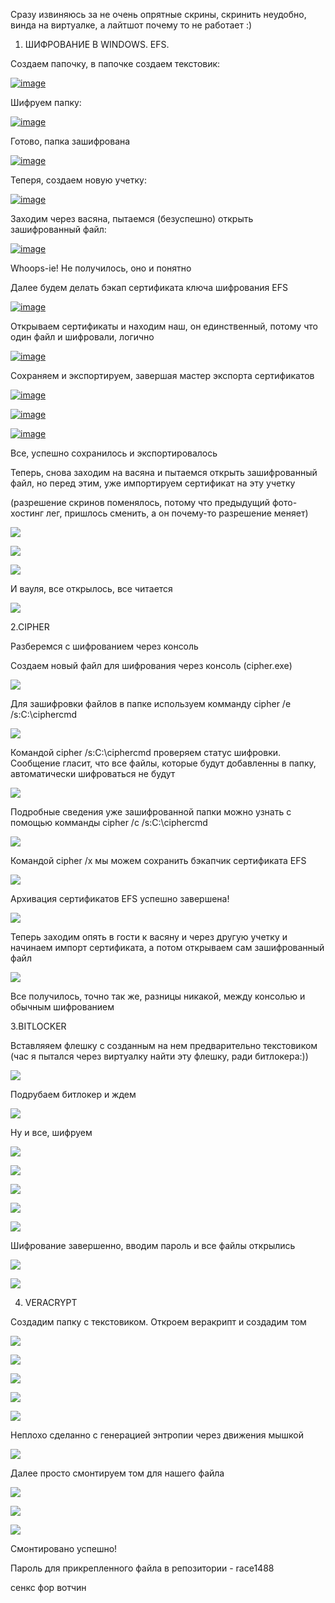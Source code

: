 Сразу извиняюсь за не очень опрятные скрины, скринить неудобно, винда на виртуалке, а лайтшот почему то не работает :)

1) ШИФРОВАНИЕ В WINDOWS. EFS.

Создаем папочку, в папочке создаем текстовик:

<a href="https://ibb.co/y5rkyLG"><img src="https://i.ibb.co/Bj96Z8d/image.png" alt="image" border="0"></a>

Шифруем папку:

<a href="https://ibb.co/ThSC2xz"><img src="https://i.ibb.co/XJgwLrm/image.png" alt="image" border="0"></a>

Готово, папка зашифрована

<a href="https://ibb.co/yRhsnYn"><img src="https://i.ibb.co/JdxkRyR/image.png" alt="image" border="0"></a>

Теперя, создаем новую учетку:

<a href="https://ibb.co/nzNyRJb"><img src="https://i.ibb.co/MMxH90s/image.png" alt="image" border="0"></a>

Заходим через васяна, пытаемся (безуспешно) открыть зашифрованный файл:

<a href="https://ibb.co/yq7R449"><img src="https://i.ibb.co/TtdTWWf/image.png" alt="image" border="0"></a>

Whoops-ie! Не получилось, оно и понятно

Далее будем делать бэкап сертификата ключа шифрования EFS

<a href="https://ibb.co/wpdzKBf"><img src="https://i.ibb.co/TPwgHYs/image.png" alt="image" border="0"></a>

Открываем сертификаты и находим наш, он единственный, потому что один файл и шифровали, логично

<a href="https://ibb.co/wLHtnnQ"><img src="https://i.ibb.co/X4BHnn5/image.png" alt="image" border="0"></a>

Сохраняем и экспортируем, завершая мастер экспорта сертификатов

<a href="https://ibb.co/KK38z0C"><img src="https://i.ibb.co/tLW1Pmy/image.png" alt="image" border="0"></a>

<a href="https://ibb.co/tM39Ybn"><img src="https://i.ibb.co/fYQsrCZ/image.png" alt="image" border="0"></a>

<a href="https://ibb.co/2vfQT2g"><img src="https://i.ibb.co/7n65qc2/image.png" alt="image" border="0"></a>

Все, успешно сохранилось и экспортировалось

Теперь, снова заходим на васяна и пытаемся открыть зашифрованный файл, но перед этим, уже импортируем сертификат на эту учетку

(разрешение скринов поменялось, потому что предыдущий фото-хостинг лег, пришлось сменить, а он почему-то разрешение меняет)

<a target="_blank" href="https://radikal.ru"><img src="https://b.radikal.ru/b40/2011/c9/10745a5f7e29.png" /></a>

<a target="_blank" href="https://radikal.ru"><img src="https://b.radikal.ru/b36/2011/86/22e498eff9b3.png" /></a>

<a target="_blank" href="https://radikal.ru"><img src="https://b.radikal.ru/b38/2011/2e/e555dbcba737.png" /></a>

И вауля, все открылось, все читается

<a target="_blank" href="https://radikal.ru"><img src="https://b.radikal.ru/b21/2011/b9/2f30321a0f55.png" /></a>

2.CIPHER

Разберемся с шифрованием через консоль

Создаем новый файл для шифрования через консоль (cipher.exe)

<a target="_blank" href="https://radikal.ru"><img src="https://a.radikal.ru/a36/2011/4d/5dfc33fcf120.png" /></a>

Для зашифровки файлов в папке используем комманду cipher /e /s:C:\ciphercmd

<a target="_blank" href="https://radikal.ru"><img src="https://c.radikal.ru/c10/2011/7c/57924d77ec45.png" /></a>

Командой cipher /s:C:\ciphercmd проверяем статус шифровки. Сообщение гласит, что все файлы, которые будут добавленны в папку, автоматически шифроваться не будут

<a target="_blank" href="https://radikal.ru"><img src="https://b.radikal.ru/b03/2011/15/6f0c0b357eb2.png" /></a>

Подробные сведения уже зашифрованной папки можно узнать с помощью комманды cipher /с /s:C:\ciphercmd

<a target="_blank" href="https://radikal.ru"><img src="https://d.radikal.ru/d01/2011/60/565d1396f326.png" /></a>

Командой cipher /x мы можем сохранить бэкапчик сертификата EFS

<a target="_blank" href="https://radikal.ru"><img src="https://c.radikal.ru/c02/2011/ee/8a7044794c43.png" /></a>

Архивация сертификатов EFS успешно завершена!

<a target="_blank" href="https://radikal.ru"><img src="https://d.radikal.ru/d24/2011/03/3369e801b1c7.png" /></a>

Теперь заходим опять в гости к васяну и через другую учетку и начинаем импорт сертификата, а потом открываем сам зашифрованный файл

<a target="_blank" href="https://radikal.ru"><img src="https://b.radikal.ru/b02/2011/88/fcd4261415ce.png" /></a>

Все получилось, точно так же, разницы никакой, между консолью и обычным шифрованием

3.BITLOCKER

Вставляяем флешку с созданным на нем предварительно текстовиком (час я пытался через виртуалку найти эту флешку, ради битлокера:))

<a target="_blank" href="https://radikal.ru"><img src="https://a.radikal.ru/a32/2011/6c/b44700e16001.png" /></a>

Подрубаем битлокер и ждем

<a target="_blank" href="https://radikal.ru"><img src="https://b.radikal.ru/b04/2011/bd/a8a33a3e3d5c.png" /></a>

Ну и все, шифруем 

<a target="_blank" href="https://radikal.ru"><img src="https://d.radikal.ru/d10/2011/1a/18927f43419f.png" /></a>

<a target="_blank" href="https://radikal.ru"><img src="https://b.radikal.ru/b21/2011/56/62b803938376.png" /></a>

<a target="_blank" href="https://radikal.ru"><img src="https://d.radikal.ru/d39/2011/27/102f1ec99b3c.png" /></a>

<a target="_blank" href="https://radikal.ru"><img src="https://a.radikal.ru/a35/2011/27/a295eb6c5323.png" /></a>

<a target="_blank" href="https://radikal.ru"><img src="https://b.radikal.ru/b41/2011/c8/d216f796dfc2.png" /></a>

Шифрование завершенно, вводим пароль и все файлы открылись

<a target="_blank" href="https://radikal.ru"><img src="https://a.radikal.ru/a23/2011/7a/bfd4a80145ba.png" /></a>

<a target="_blank" href="https://radikal.ru"><img src="https://d.radikal.ru/d18/2011/4b/0afdf29d7c5d.png" /></a>

4. VERACRYPT

Создадим папку с текстовиком. Откроем веракрипт и создадим том

<a target="_blank" href="https://radikal.ru"><img src="https://b.radikal.ru/b09/2011/59/34919f5ea453.png" /></a>

<a target="_blank" href="https://radikal.ru"><img src="https://d.radikal.ru/d24/2011/cc/ca9c1f7adf19.png" /></a>

<a target="_blank" href="https://radikal.ru"><img src="https://d.radikal.ru/d39/2011/88/5b2344e268bb.png" /></a>

<a target="_blank" href="https://radikal.ru"><img src="https://c.radikal.ru/c16/2011/6f/13938100a5cc.png" /></a>

<a target="_blank" href="https://radikal.ru"><img src="https://b.radikal.ru/b16/2011/1c/0d74d7acc9a9.png" /></a>

Неплохо сделанно с генерацией энтропии через движения мышкой

<a target="_blank" href="https://radikal.ru"><img src="https://c.radikal.ru/c22/2011/00/f8c1c51ae6f2.png" /></a>

Далее просто смонтируем том для нашего файла

<a target="_blank" href="https://radikal.ru"><img src="https://d.radikal.ru/d37/2011/c9/d8397d64c758.png" /></a>

<a target="_blank" href="https://radikal.ru"><img src="https://d.radikal.ru/d23/2011/0b/8a4c51e461ae.png" /></a>

<a target="_blank" href="https://radikal.ru"><img src="https://b.radikal.ru/b34/2011/ed/56d8f687358a.png" /></a>

Смонтировано успешно!

Пароль для прикрепленного файла в репозитории - race1488

сенкс фор вотчин

